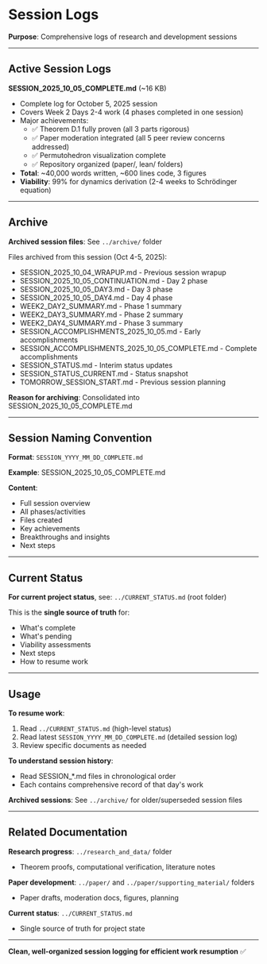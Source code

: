 # Session Logs

**Purpose**: Comprehensive logs of research and development sessions

---

## Active Session Logs

**SESSION_2025_10_05_COMPLETE.md** (~16 KB)
- Complete log for October 5, 2025 session
- Covers Week 2 Days 2-4 work (4 phases completed in one session)
- Major achievements:
  - ✅ Theorem D.1 fully proven (all 3 parts rigorous)
  - ✅ Paper moderation integrated (all 5 peer review concerns addressed)
  - ✅ Permutohedron visualization complete
  - ✅ Repository organized (paper/, lean/ folders)
- **Total**: ~40,000 words written, ~600 lines code, 3 figures
- **Viability**: 99% for dynamics derivation (2-4 weeks to Schrödinger equation)

---

## Archive

**Archived session files**: See `../archive/` folder

Files archived from this session (Oct 4-5, 2025):
- SESSION_2025_10_04_WRAPUP.md - Previous session wrapup
- SESSION_2025_10_05_CONTINUATION.md - Day 2 phase
- SESSION_2025_10_05_DAY3.md - Day 3 phase
- SESSION_2025_10_05_DAY4.md - Day 4 phase
- WEEK2_DAY2_SUMMARY.md - Phase 1 summary
- WEEK2_DAY3_SUMMARY.md - Phase 2 summary
- WEEK2_DAY4_SUMMARY.md - Phase 3 summary
- SESSION_ACCOMPLISHMENTS_2025_10_05.md - Early accomplishments
- SESSION_ACCOMPLISHMENTS_2025_10_05_COMPLETE.md - Complete accomplishments
- SESSION_STATUS.md - Interim status updates
- SESSION_STATUS_CURRENT.md - Status snapshot
- TOMORROW_SESSION_START.md - Previous session planning

**Reason for archiving**: Consolidated into SESSION_2025_10_05_COMPLETE.md

---

## Session Naming Convention

**Format**: `SESSION_YYYY_MM_DD_COMPLETE.md`

**Example**: SESSION_2025_10_05_COMPLETE.md

**Content**:
- Full session overview
- All phases/activities
- Files created
- Key achievements
- Breakthroughs and insights
- Next steps

---

## Current Status

**For current project status**, see: `../CURRENT_STATUS.md` (root folder)

This is the **single source of truth** for:
- What's complete
- What's pending
- Viability assessments
- Next steps
- How to resume work

---

## Usage

**To resume work**:
1. Read `../CURRENT_STATUS.md` (high-level status)
2. Read latest `SESSION_YYYY_MM_DD_COMPLETE.md` (detailed session log)
3. Review specific documents as needed

**To understand session history**:
- Read SESSION_*.md files in chronological order
- Each contains comprehensive record of that day's work

**Archived sessions**: See `../archive/` for older/superseded session files

---

## Related Documentation

**Research progress**: `../research_and_data/` folder
- Theorem proofs, computational verification, literature notes

**Paper development**: `../paper/` and `../paper/supporting_material/` folders
- Paper drafts, moderation docs, figures, planning

**Current status**: `../CURRENT_STATUS.md`
- Single source of truth for project state

---

**Clean, well-organized session logging for efficient work resumption** ✅
